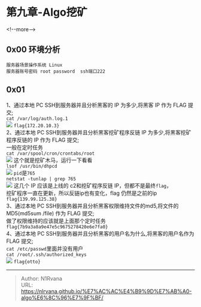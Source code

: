 # 第九章-Algo挖矿

  
  
&lt;!--more--&gt;  
## 0x00 环境分析  
```help  
服务器场景操作系统 Linux  
服务器账号密码 root password  ssh端口222  
```  
## 0x01  
1、通过本地 PC SSH到服务器并且分析黑客的 IP 为多少,将黑客 IP 作为 FLAG 提交;  
`cat /var/log/auth.log.1`  
![](https://picture-1304797147.cos.ap-nanjing.myqcloud.com/picture/202406060023084.png)
`flag{172.20.10.3}`  
2、通过本地 PC SSH到服务器并且分析黑客挖矿程序反链 IP 为多少,将黑客挖矿程序反链的 IP 作为 FLAG 提交;  
一般在定时任务  
`cat /var/spool/cron/crontabs/root`  
![](https://picture-1304797147.cos.ap-nanjing.myqcloud.com/picture/202406060025164.png)
这个就是挖矿木马，运行一下看看  
`lsof /usr/bin/dhpcd`  
![](https://picture-1304797147.cos.ap-nanjing.myqcloud.com/picture/202406060028719.png)
`pid`是`765`  
`netstat -tunlap | grep 765`  
![](https://picture-1304797147.cos.ap-nanjing.myqcloud.com/picture/202406060030406.png)
这几个 IP 应该是上线的 c2和挖矿程序反链 IP，但都不是最终`flag`，  
挖矿程序一直在更新，所以反链ip也有变化，flag 仍然是之前的ip  
`flag{139.99.125.38}`  
3、通过本地 PC SSH到服务器并且分析黑客权限维持文件的md5,将文件的 MD5(md5sum /file) 作为 FLAG 提交;  
做了权限维持的应该就是上面那个定时任务  
`flag{7b9a3a8a9e47e5c9675278420e6e7fa0}`  
4、通过本地 PC SSH到服务器并且分析黑客的用户名为什么,将黑客的用户名作为 FLAG 提交;  
`cat /etc/passwd`里面并没有用户  
`cat /root/.ssh/authorized_keys`  
![](https://picture-1304797147.cos.ap-nanjing.myqcloud.com/picture/202406060039487.png)
`flag{otto}`  

---

> Author: N1Rvana  
> URL: https://nlrvana.github.io/%E7%AC%AC%E4%B9%9D%E7%AB%A0-algo%E6%8C%96%E7%9F%BF/  

